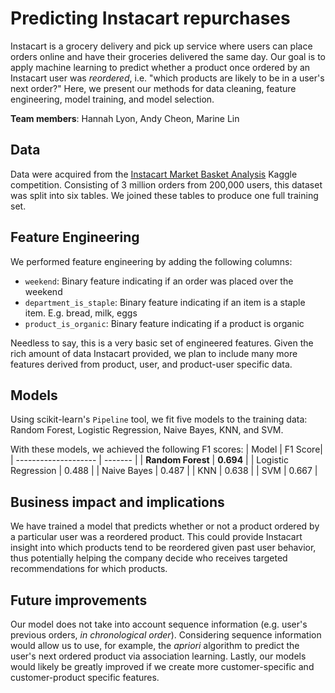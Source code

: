 # Predicting Instacart repurchases
Instacart is a grocery delivery and pick up service where users can place orders online and have their groceries delivered the same day. Our goal is to apply machine learning to predict whether a product once ordered by an Instacart user was _reordered_, i.e. "which products are likely to be in a user's next order?"  Here, we present our methods for data cleaning, feature engineering, model training, and model selection.

**Team members**: Hannah Lyon, Andy Cheon, Marine Lin

## Data
Data were acquired from the [Instacart Market Basket Analysis](https://www.kaggle.com/c/instacart-market-basket-analysis/)  Kaggle competition. Consisting of 3 million orders from 200,000 users, this dataset was split into six tables.  We joined these tables to produce one full training set.

## Feature Engineering
We performed feature engineering by adding the following columns:
  - `weekend`: Binary feature indicating if an order was placed over the weekend
  - `department_is_staple`: Binary feature indicating if an item is a staple item. E.g. bread, milk, eggs
  - `product_is_organic`: Binary feature indicating if a product is organic

Needless to say, this is a very basic set of engineered features.  Given the rich amount of data Instacart provided, we plan to include many more features derived from product, user, and product-user specific data.

## Models
Using scikit-learn's `Pipeline` tool, we fit five models to the training data: Random Forest, Logistic Regression, Naive Bayes, KNN, and SVM.

With these models, we achieved the following F1 scores:
| Model                | F1 Score|
| -------------------- | ------- |
| **Random Forest**        | **0.694**   |
| Logistic Regression  | 0.488   |
| Naive Bayes          | 0.487   |
| KNN          		   | 0.638   |
| SVM          		   | 0.667   |

## Business impact and implications
We have trained a model that predicts whether or not a product ordered by a particular user was a reordered product.  This could provide Instacart insight into which products tend to be reordered given past user behavior, thus potentially helping the company decide who receives targeted recommendations for which products.

## Future improvements
Our model does not take into account sequence information (e.g. user's previous orders, _in chronological order_). Considering sequence information would allow us to use, for example, the _apriori_ algorithm to predict the user's next ordered product via association learning.  Lastly, our models would likely be greatly improved if we create more customer-specific and customer-product specific features.
